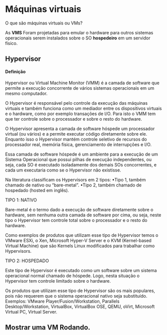 # Máquinas virtuais

O que são máquinas virtuais ou VMs?

As **VMS** Foram projetadas para emular o hardware para outros sistemas operacionais serem instalados sobre o SO **hospedeiro** em um servidor físico.

## Hypervisor

#### Definição

Hypervisor ou Virtual Machine Monitor (VMM) é a camada de software que permite a execução concorrente de vários sistemas operacionais em um mesmo computador.

O Hypervisor é responsável pelo controle da execução das máquinas virtuais e também funciona como um mediador entre os dispositivos virtuais e o hardware, como por exemplo transações de I/O. Para isto o VMM tem que ter controle sobre o processador e sobre o resto do hardware.

O Hypervisor apresenta a camada de software hóspede um processador virtual (ou vários) e a permite executar código diretamente sobre ele. Enquanto isso o Hypervisor mantém controle seletivo de recursos do processador real, memória física, gerenciamento de interrupções e I/O.

Essa camada de software hóspede é um ambiente para a execução de um Sistema Operacional que possui pilhas de execução independentes, ou seja, cada SO é executado isoladamente dos demais SOs concorrentes, e cada um executaria como se o Hypervisor não existisse.


Na literatura classificam os Hypervisors em 2 tipos:
•Tipo 1, também chamado de nativo ou “bare-metal”.
•Tipo 2, também chamado de hospedado (hosted em inglês).

TIPO 1: NATIVO

Bare-metal é o termo dado a execução de software diretamente sobre o hardware, sem nenhuma outra camada de software por cima, ou seja, neste tipo o Hypervisor tem controle total sobre o processador e o resto do hardware.

Como exemplos de produtos que utilizam esse tipo de Hypervisor temos o VMware ESXi, o Xen, Microsoft Hyper-V Server e o KVM (Kernel-based Virtual Machine) que são Kernels Linux modificados para trabalhar como Hypervisors.

TIPO 2: HOSPEDADO

Este tipo de Hypervisor é executado como um software sobre um sistema operacional normal chamado de hóspede. Logo, nesta situação o Hypervisor tem controle limitado sobre o hardware.


Os produtos que utilizam esse tipo de Hypervisor são os mais populares, pois não requerem que o sistema operacional nativo seja substituído. Exemplos: VMware Player/Fusion/Workstation, Parallels Desktop/Workstation, VirtualBox, VirtualBox OSE, QEMU, oVirt, Microsoft Virtual PC, Virtual Server.


## Mostrar uma VM Rodando.
